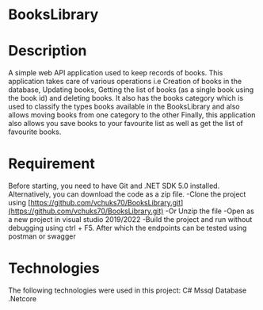 # BooksLibrary

# Description

A simple web API application used to keep records of books.
This application takes care of various operations i.e Creation of books in the database, Updating books, Getting the list of books (as a single book using the book id) and deleting books.
It also has the books category which is used to classify the types books available in the BooksLibrary and also allows moving books from one category to the other
Finally, this application also allows you save books to your favourite list as well as get the list of favourite books.

# Requirement
Before starting, you need to have Git and .NET SDK 5.0 installed. Alternatively, you can download the code as a zip file. -Clone the project using [https://github.com/vchuks70/BooksLibrary.git](https://github.com/vchuks70/BooksLibrary.git) -Or Unzip the file -Open as a new project in visual studio 2019/2022 -Build the project and run without debugging using ctrl + F5. After which the endpoints can be tested using postman or swagger

# Technologies

The following technologies were used in this project:
C#
Mssql Database
.Netcore
